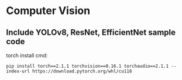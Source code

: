 # Computer Vision
## Include YOLOv8, ResNet, EfficientNet sample code

torch install cmd:
```commandline
pip install torch==2.1.1 torchvision==0.16.1 torchaudio==2.1.1 --index-url https://download.pytorch.org/whl/cu118
```
